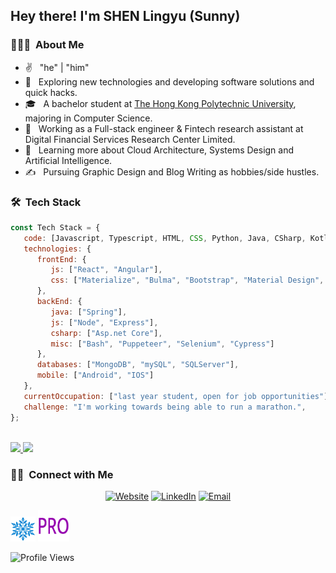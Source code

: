<h2> Hey there! I'm SHEN Lingyu (Sunny)</h2>

<h3> 👨🏻‍💻 &nbsp;About Me </h3>

- ✌ &nbsp; "he" | "him"
- 🤔 &nbsp; Exploring new technologies and developing software solutions and quick hacks.
- 🎓 &nbsp; A bachelor student at <a href="https://www.polyu.edu.hk/">The Hong Kong Polytechnic University</a>, majoring in Computer Science.
- 💼 &nbsp; Working as a Full-stack engineer & Fintech research assistant at Digital Financial Services Research Center Limited.
- 🌱 &nbsp; Learning more about Cloud Architecture, Systems Design and Artificial Intelligence.
- ✍️ &nbsp; Pursuing Graphic Design and Blog Writing as hobbies/side hustles.

<h3> 🛠 &nbsp;Tech Stack</h3>

```javascript
const Tech Stack = {
   code: [Javascript, Typescript, HTML, CSS, Python, Java, CSharp, Kotlin, Swift],
   technologies: {
      frontEnd: {
         js: ["React", "Angular"],
         css: ["Materialize", "Bulma", "Bootstrap", "Material Design", "Semantic UI"]
      },
      backEnd: {
         java: ["Spring"],
         js: ["Node", "Express"],
         csharp: ["Asp.net Core"],
         misc: ["Bash", "Puppeteer", "Selenium", "Cypress"]
      },
      databases: ["MongoDB", "mySQL", "SQLServer"],
      mobile: ["Android", "IOS"]
   },
   currentOccupation: ["last year student, open for job opportunities"],
   challenge: "I'm working towards being able to run a marathon.",
};
```
<br/>

<a href="https://github.com/FoeverA0">
  <img height="180em" src="https://github-readme-stats.vercel.app/api?username=FoeverA0&theme=buefy&show_icons=true" />
  <img height="180em" src="https://github-readme-stats.vercel.app/api/top-langs/?username=FoeverA0&theme=buefy&layout=compact" />
</a>

<br/>

<h3> 🤝🏻 &nbsp;Connect with Me </h3>

<p align="center">
<a href="https://shenlingyu.cn/"><img alt="Website" src="https://img.shields.io/badge/Website-www.shenlingyu.cn-blue?style=flat-square&logo=google-chrome"></a>
<a href="https://www.linkedin.com/in/shenlingyu/"><img alt="LinkedIn" src="https://img.shields.io/badge/LinkedIn-SHEN%20Lingyu%20(Sunny)-blue?style=flat-square&logo=linkedin"></a>
<a href="mailto:sunny.shen.connect@gmail.com"><img alt="Email" src="https://img.shields.io/badge/Email-sunny.shen.connect@gmail.com-blue?style=flat-square&logo=gmail"></a>
</p>
<a href='https://archiveprogram.github.com/'><img src='https://raw.githubusercontent.com/acervenky/animated-github-badges/master/assets/acbadge.gif' width='40' height='40'></a> <a href='https://github.com/pricing'><img src='https://raw.githubusercontent.com/acervenky/animated-github-badges/master/assets/pro.gif' width='50' height='50'></a>

![Profile Views](https://komarev.com/ghpvc/?username=jeferson0993&color=blue)
